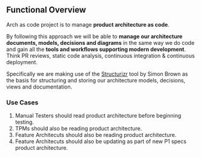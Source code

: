 ## Functional Overview

Arch as code project is to manage **product architecture as code**. 

By following this approach we will be able to **manage our architecture documents, models, decisions and diagrams** in the same way we do code and gain all the **tools and workflows supporting modern development**. Think PR reviews, static code analysis, continuous integration & continuous deployment.

Specifically we are making use of the [Structurizr](https://structurizr.com/) tool by Simon Brown as the basis for structuring and storing our architecture models, decisions, views and documentation.

### Use Cases

1. Manual Testers should read product architecture before beginning testing.
1. TPMs should also be reading product architecture.
1. Feature Architecuts should also be reading product architecture.
1. Feature Architecuts should also be updating as part of new P1 specs product architecture.
 